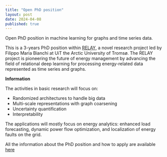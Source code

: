 ```yaml
---
title: "Open PhD position"
layout: post
date: 2024-04-08
published: true
---
```


Open PhD position in machine learning for graphs and time series data.

<!--more-->

This is a 3-years PhD position within [RELAY](https://en.uit.no/project/relay), a novel research project led by Filippo Maria Bianchi at UiT the Arctic University of Tromsø. 
The RELAY project is pioneering the future of energy management by advancing the field of relational deep learning for processing energy-related data represented as time series and graphs.

**Information**

The activities in basic research will focus on:
- Randomized architectures to handle big data
- Multi-scale representations with graph coarsening
- Uncertainty quantification
- Interpretability

The applications will mostly focus on energy analytics: enhanced load forecasting, dynamic power flow optimization, and localization of energy faults on the grid.

All the information about the PhD position and how to apply are available [here](https://www.jobbnorge.no/en/available-jobs/job/260172/phd-fellow-in-machine-learning-for-graphs-and-time-series-data)